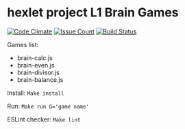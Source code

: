 # hexlet project L1 Brain Games

[![Code Climate](https://codeclimate.com/github/guar47/js_l1_brain_games-s12/badges/gpa.svg)](https://codeclimate.com/github/guar47/js_l1_brain_games-s12)
[![Issue Count](https://codeclimate.com/github/guar47/js_l1_brain_games-s12/badges/issue_count.svg)](https://codeclimate.com/github/guar47/js_l1_brain_games-s12)
[![Build Status](https://travis-ci.org/guar47/js_l1_brain_games-s12.svg?branch=master)](https://travis-ci.org/guar47/js_l1_brain_games-s12)

Games list:
* brain-calc.js
* brain-even.js
* brain-divisor.js
* brain-balance.js

Install: `Make install`

Run: `Make run G='game name'`

ESLint checker: `Make lint`
